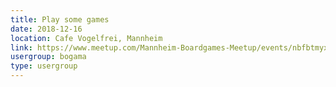```yaml
---
title: Play some games
date: 2018-12-16
location: Cafe Vogelfrei, Mannheim
link: https://www.meetup.com/Mannheim-Boardgames-Meetup/events/nbfbtmyxqbvb/
usergroup: bogama
type: usergroup
---
```

